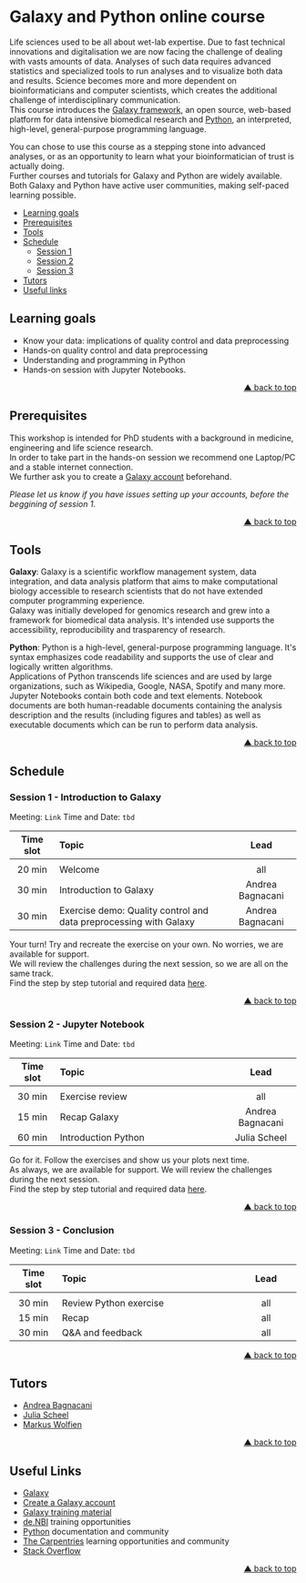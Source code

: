 <div id="top"></div>


# Galaxy and Python online course

Life sciences used to be all about wet-lab expertise. Due to fast technical
innovations and digitalisation we are now facing the challenge of dealing with
vasts amounts of data. Analyses of such data requires advanced statistics and
specialized tools to run analyses and to visualize both data and results.
Science becomes more and more dependent on bioinformaticians and computer
scientists, which creates the additional challenge of interdisciplinary
communication.  
This course introduces the [Galaxy framework](https://usegalaxy.eu), an open
source, web-based platform for data intensive biomedical research and
[Python](https://www.python.org), an interpreted, high-level, general-purpose
programming language.  

You can chose to use this course as a stepping stone into advanced analyses,
or as an opportunity to learn what your bioinformatician of trust is actually
doing.  
Further courses and tutorials for Galaxy and Python are widely available. Both
Galaxy and Python have active user communities, making self-paced learning
possible.

- [Learning goals](#learning-goals)
- [Prerequisites](#prerequisites)
- [Tools](#tools)
- [Schedule](#schedule)
  - [Session 1](#session-1---introduction-to-galaxy)
  - [Session 2](#session-2---jupyter-notebook)
  - [Session 3](#session-3---conclusion)
- [Tutors](#tutors)
- [Useful links](#useful-links)



## Learning goals

- Know your data: implications of quality control and data preprocessing
- Hands-on quality control and data preprocessing
- Understanding and programming in Python
- Hands-on session with Jupyter Notebooks.
<p align="right"><a href="#top">&#x25B2; back to top</a></p>



## Prerequisites

This workshop is intended for PhD students with a background in medicine,
engineering and life science research.  
In order to take part in the hands-on session we recommend one Laptop/PC and a
stable internet connection.  
We further ask you to create a [Galaxy account](https://usegalaxy.eu/login)
beforehand.  

_Please let us know if you have issues setting up your accounts, before the
beggining of session 1._
<p align="right"><a href="#top">&#x25B2; back to top</a></p>



## Tools

**Galaxy**: Galaxy is a scientific workflow management system, data
integration, and data analysis platform that aims to make computational biology
accessible to research scientists that do not have extended computer
programming experience.  
Galaxy was initially developed for genomics research and grew into a framework
for biomedical data analysis. It's intended use supports the accessibility,
reproducibility and trasparency of research.  

**Python**: Python is a high-level, general-purpose programming language. It's
syntax emphasizes code readability and supports the use of clear and logically
written algorithms.  
Applications of Python transcends life sciences and are used by large
organizations, such as Wikipedia, Google, NASA, Spotify and many more.  
Jupyter Notebooks contain both code and text elements. Notebook documents are
both human-readable documents containing the analysis description and the
results (including figures and tables) as well as executable documents which
can be run to perform data analysis.
<p align="right"><a href="#top">&#x25B2; back to top</a></p>



## Schedule

### Session 1 - Introduction to Galaxy

Meeting: ``Link``
Time and Date: ``tbd``

| **Time slot** | **Topic** | **Lead** |
| :---: | :--- | :---: |
|<img width="100"/>|<img width="550"/>|<img width="150"/>|
| 20 min | Welcome | all |
| 30 min | Introduction to Galaxy | Andrea Bagnacani |
| 30 min | Exercise demo: Quality control and data preprocessing with Galaxy | Andrea Bagnacani |

Your turn! Try and recreate the exercise on your own. No worries, we are
available for support.  
We will review the challenges during the next session, so we are all on the
same track.  
Find the step by step tutorial and required data [here](https://galaxyproject.github.io/training-material/topics/introduction/tutorials/galaxy-intro-short/tutorial.html).
<p align="right"><a href="#top">&#x25B2; back to top</a></p>



### Session 2 - Jupyter Notebook

Meeting: ``Link``
Time and Date: ``tbd``

| **Time slot** | **Topic** | **Lead** |
| :---: | :--- | :---: |
|<img width="100"/>|<img width="550"/>|<img width="150"/>|
| 30 min | Exercise review | all |
| 15 min | Recap Galaxy | Andrea Bagnacani |
| 60 min | Introduction Python | Julia Scheel |

Go for it. Follow the exercises and show us your plots next time.  
As always, we are available for support. We will review the challenges during
the next session.  
Find the step by step tutorial and required data [here](tbd).
<p align="right"><a href="#top">&#x25B2; back to top</a></p>



### Session 3 - Conclusion

Meeting: ``Link``
Time and Date: ``tbd``

| **Time slot** | **Topic** | **Lead** |
| :---: | :--- | :---: |
|<img width="100"/>|<img width="550"/>|<img width="150"/>|
| 30 min | Review Python exercise | all |
| 15 min | Recap |  all |
| 30 min | Q&A and feedback | all |
<p align="right"><a href="#top">&#x25B2; back to top</a></p>



## Tutors

- [Andrea Bagnacani](https://www.sbi.uni-rostock.de/team/detail/andrea-bagnacani)
- [Julia Scheel](https://www.sbi.uni-rostock.de/team/detail/julia-scheel)
- [Markus Wolfien](https://www.sbi.uni-rostock.de/team/detail/markus-wolfien)
<p align="right"><a href="#top">&#x25B2; back to top</a></p>



## Useful Links

- [Galaxy](https://usegalaxy.eu)
- [Create a Galaxy account](https://usegalaxy.eu/login)
- [Galaxy training material](https://galaxyproject.github.io/training-material/)
- [de.NBI](https://www.denbi.de/training) training opportunities
- [Python](https://www.python.org/) documentation and community
- [The Carpentries](https://carpentries.org/) learning opportunities and community
- [Stack Overflow](https://stackoverflow.com/)
<p align="right"><a href="#top">&#x25B2; back to top</a></p>
